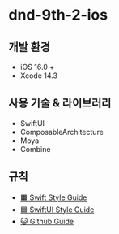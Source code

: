 # dnd-9th-2-ios

## 개발 환경
- iOS 16.0 +
- Xcode 14.3

## 사용 기술 & 라이브러리
- SwiftUI
- ComposableArchitecture
- Moya
- Combine

## 규칙
- [🟧 Swift Style Guide](https://github.com/dnd-side-project/dnd-9th-2-ios/wiki/Swift-Style-Guide)
- [🟦 SwiftUI Style Guide](https://github.com/dnd-side-project/dnd-9th-2-ios/wiki/SwiftUI-Style-Guide)
- [😺 Github Guide](https://github.com/dnd-side-project/dnd-9th-2-ios/wiki/Github-Guide)
